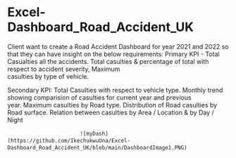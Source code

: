 # Excel-Dashboard_Road_Accident_UK

Client want to create a Road Accident Dashboard for year 2021 and 2022 so that they can have insight on the below requirements:
Primary KPI - Total Casualties all the accidents.
                  Total casulties & percentage of total with respect to accident severity, Maximum   
                  casulties by type of vehicle. 

Secondary KPI:         Total Casulties with respect to vehicle type.
                           Monthly trend showing comparision of casulties for current year and previous  
                           year.
                           Maximum casulties by Road type.
                           Distribution of Road casulties by Road surface.
                           Relation between casulties by Area / Location & by Day / Night
                           
                    
                           ![myDash](https://github.com/IkechukwuUna/Excel-Dashboard_Road_Accident_UK/blob/main/DashboardImage1.PNG)
